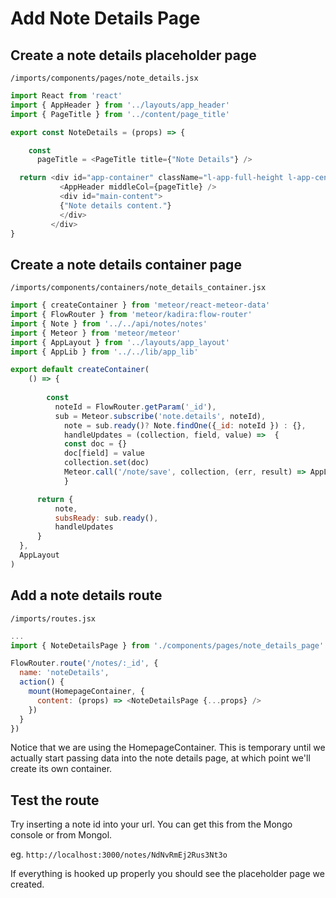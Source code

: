 # Add Note Details Page

## Create a note details placeholder page

``` /imports/components/pages/note_details.jsx ```

```js
import React from 'react'
import { AppHeader } from '../layouts/app_header'
import { PageTitle } from '../content/page_title'

export const NoteDetails = (props) => {

	const
	  pageTitle = <PageTitle title={"Note Details"} />

  return <div id="app-container" className="l-app-full-height l-app-centered">
           <AppHeader middleCol={pageTitle} />
           <div id="main-content">
           {"Note details content."}
           </div>
         </div>	
}
```
## Create a note details container page

``` /imports/components/containers/note_details_container.jsx ```

```js
import { createContainer } from 'meteor/react-meteor-data'
import { FlowRouter } from 'meteor/kadira:flow-router'
import { Note } from '../../api/notes/notes'
import { Meteor } from 'meteor/meteor'
import { AppLayout } from '../layouts/app_layout'
import { AppLib } from '../../lib/app_lib'

export default createContainer(
	() => {
		
		const
		  noteId = FlowRouter.getParam('_id'),
		  sub = Meteor.subscribe('note.details', noteId),
			note = sub.ready()? Note.findOne({_id: noteId }) : {},
			handleUpdates = (collection, field, value) =>  {		
		    const doc = {}
		    doc[field] = value
		    collection.set(doc)
		    Meteor.call('/note/save', collection, (err, result) => AppLib.db.handleDbResult(err, result))
			}

	  return {
		  note,
		  subsReady: sub.ready(),
		  handleUpdates
	  }
  },
  AppLayout
)
```


## Add a note details route

``` /imports/routes.jsx ```

```js
...
import { NoteDetailsPage } from './components/pages/note_details_page'

FlowRouter.route('/notes/:_id', {
  name: 'noteDetails',
  action() {
    mount(HomepageContainer, {
      content: (props) => <NoteDetailsPage {...props} />
    })
  }
})
```

Notice that we are using the HomepageContainer.  This is temporary until we actually start passing data into the note details page, at which point we'll create its own container.


## Test the route

Try inserting a note id into your url. You can get this from the Mongo console or from Mongol.

eg. ``` http://localhost:3000/notes/NdNvRmEj2Rus3Nt3o ```  

If everything is hooked up properly you should see the placeholder page we created.